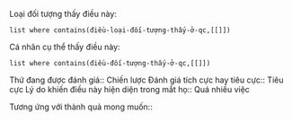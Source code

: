 
Loại đối tượng thấy điều này: 
```dataview 
list where contains(điều-loại-đối-tượng-thấy-ở-qc,[[]]) 
``` 
Cá nhân cụ thể thấy điều này: 
```dataview
list where contains(điều-đối-tượng-thấy-ở-qc,[[]]) 
```
Thứ đang được đánh giá:: Chiến lược
Đánh giá tích cực hay tiêu cực:: Tiêu cực
Lý do khiến điều này hiện diện trong mắt họ:: Quá nhiều việc

Tương ứng với thành quả mong muốn:: 
